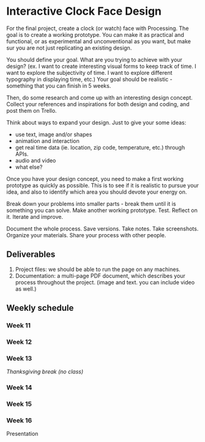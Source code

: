 # Interactive Clock Face Design

For the final project, create a clock (or watch) face with Processing. The goal is to create a working prototype.
You can make it as practical and functional, or as experimental and unconventional as you want, but make sur you are not just replicating an existing design.

You should define your goal. What are you trying to achieve with your design? (ex. I want to create interesting visual forms to keep track of time. I want to explore the subjectivity of time. I want to explore different typography in displaying time, etc.) Your goal should be realistic - something that you can finish in 5 weeks.

Then, do some research and come up with an interesting design concept. Collect your references and inspirations for both design and coding, and post them on Trello.

Think about ways to expand your design. Just to give your some ideas: 
- use text, image and/or shapes
- animation and interaction
- get real time data (ie. location, zip code, temperature, etc.) through APIs.
- audio and video
- what else?

Once you have your design concept, you need to make a first working prototype as quickly as possible. This is to see if it is realistic to pursue your idea, and also to identify which area you should devote your energy on.

Break down your problems into smaller parts - break them until it is something you can solve. Make another working prototype. Test. Reflect on it. Iterate and improve.

Document the whole process. Save versions. Take notes. Take screenshots. Organize your materials. Share your process with other people.

## Deliverables
1. Project files: we should be able to run the page on any machines.
2. Documentation: a multi-page PDF document, which describes your process throughout the project. (image and text. you can include video as well.)

## Weekly schedule

### Week 11


### Week 12


### Week 13
*Thanksgiving break (no class)*

### Week 14


### Week 15


### Week 16
Presentation


